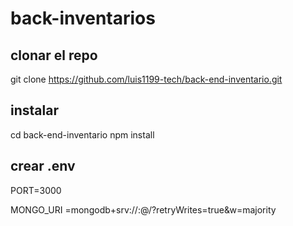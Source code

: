 # back-inventarios

## clonar el repo

git clone https://github.com/luis1199-tech/back-end-inventario.git

## instalar

cd back-end-inventario
npm install


## crear .env

PORT=3000

MONGO_URI =mongodb+srv://<user>:<password>@<url>/?retryWrites=true&w=majority